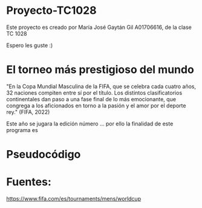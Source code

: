 # Proyecto-TC1028

Este proyecto es creado por María José Gaytán Gil A01706616, de la clase TC 1028

Espero les guste :)

# El torneo más prestigioso del mundo

"En la Copa Mundial Masculina de la FIFA, que se celebra cada cuatro años, 32 naciones compiten entre sí por el título. Los distintos clasificatorios continentales dan paso a una fase final de lo más emocionante, que congrega a los aficionados en torno a la pasión y el amor por el deporte rey." (FIFA, 2022) 

Este año se jugara la edición número ... por ello la finalidad de este programa es 


# Pseudocódigo






# Fuentes:

https://www.fifa.com/es/tournaments/mens/worldcup
